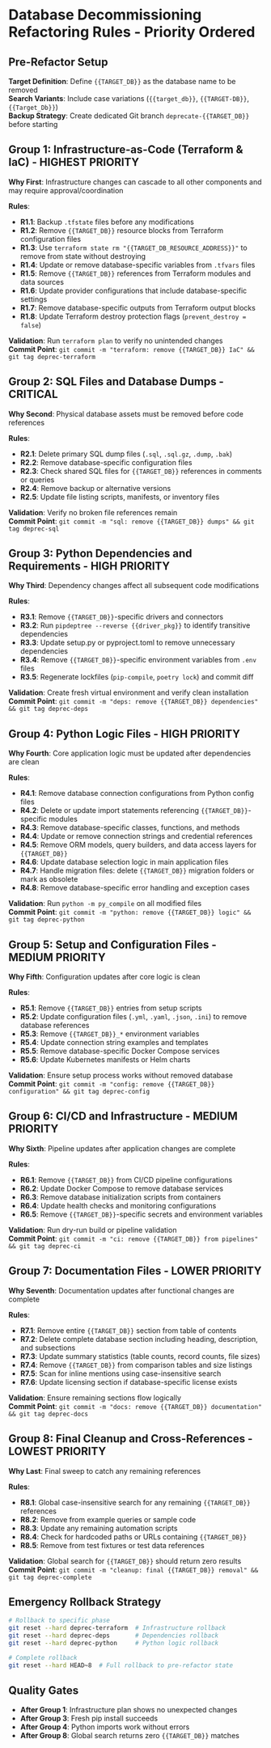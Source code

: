 # Database Decommissioning Refactoring Rules - Priority Ordered

## Pre-Refactor Setup

**Target Definition**: Define `{{TARGET_DB}}` as the database name to be removed  
**Search Variants**: Include case variations (`{{target_db}}`, `{{TARGET-DB}}`, `{{Target_Db}}`)  
**Backup Strategy**: Create dedicated Git branch `deprecate-{{TARGET_DB}}` before starting

## Group 1: Infrastructure-as-Code (Terraform & IaC) - **HIGHEST PRIORITY**

**Why First**: Infrastructure changes can cascade to all other components and may require approval/coordination

**Rules**:
- **R1.1**: Backup `.tfstate` files before any modifications
- **R1.2**: Remove `{{TARGET_DB}}` resource blocks from Terraform configuration files
- **R1.3**: Use `terraform state rm "{{TARGET_DB_RESOURCE_ADDRESS}}"` to remove from state without destroying
- **R1.4**: Update or remove database-specific variables from `.tfvars` files
- **R1.5**: Remove `{{TARGET_DB}}` references from Terraform modules and data sources
- **R1.6**: Update provider configurations that include database-specific settings
- **R1.7**: Remove database-specific outputs from Terraform output blocks
- **R1.8**: Update Terraform destroy protection flags (`prevent_destroy = false`)

**Validation**: Run `terraform plan` to verify no unintended changes  
**Commit Point**: `git commit -m "terraform: remove {{TARGET_DB}} IaC" && git tag deprec-terraform`

## Group 2: SQL Files and Database Dumps - **CRITICAL**

**Why Second**: Physical database assets must be removed before code references

**Rules**:
- **R2.1**: Delete primary SQL dump files (`.sql`, `.sql.gz`, `.dump`, `.bak`)
- **R2.2**: Remove database-specific configuration files
- **R2.3**: Check shared SQL files for `{{TARGET_DB}}` references in comments or queries
- **R2.4**: Remove backup or alternative versions
- **R2.5**: Update file listing scripts, manifests, or inventory files

**Validation**: Verify no broken file references remain  
**Commit Point**: `git commit -m "sql: remove {{TARGET_DB}} dumps" && git tag deprec-sql`

## Group 3: Python Dependencies and Requirements - **HIGH PRIORITY**

**Why Third**: Dependency changes affect all subsequent code modifications

**Rules**:
- **R3.1**: Remove `{{TARGET_DB}}`-specific drivers and connectors
- **R3.2**: Run `pipdeptree --reverse {{driver_pkg}}` to identify transitive dependencies
- **R3.3**: Update setup.py or pyproject.toml to remove unnecessary dependencies
- **R3.4**: Remove `{{TARGET_DB}}`-specific environment variables from `.env` files
- **R3.5**: Regenerate lockfiles (`pip-compile`, `poetry lock`) and commit diff

**Validation**: Create fresh virtual environment and verify clean installation  
**Commit Point**: `git commit -m "deps: remove {{TARGET_DB}} dependencies" && git tag deprec-deps`

## Group 4: Python Logic Files - **HIGH PRIORITY**

**Why Fourth**: Core application logic must be updated after dependencies are clean

**Rules**:
- **R4.1**: Remove database connection configurations from Python config files
- **R4.2**: Delete or update import statements referencing `{{TARGET_DB}}`-specific modules
- **R4.3**: Remove database-specific classes, functions, and methods
- **R4.4**: Update or remove connection strings and credential references
- **R4.5**: Remove ORM models, query builders, and data access layers for `{{TARGET_DB}}`
- **R4.6**: Update database selection logic in main application files
- **R4.7**: Handle migration files: delete `{{TARGET_DB}}` migration folders or mark as obsolete
- **R4.8**: Remove database-specific error handling and exception cases

**Validation**: Run `python -m py_compile` on all modified files  
**Commit Point**: `git commit -m "python: remove {{TARGET_DB}} logic" && git tag deprec-python`

## Group 5: Setup and Configuration Files - **MEDIUM PRIORITY**

**Why Fifth**: Configuration updates after core logic is clean

**Rules**:
- **R5.1**: Remove `{{TARGET_DB}}` entries from setup scripts
- **R5.2**: Update configuration files (`.yml`, `.yaml`, `.json`, `.ini`) to remove database references
- **R5.3**: Remove `{{TARGET_DB}}_*` environment variables
- **R5.4**: Update connection string examples and templates
- **R5.5**: Remove database-specific Docker Compose services
- **R5.6**: Update Kubernetes manifests or Helm charts

**Validation**: Ensure setup process works without removed database  
**Commit Point**: `git commit -m "config: remove {{TARGET_DB}} configuration" && git tag deprec-config`

## Group 6: CI/CD and Infrastructure - **MEDIUM PRIORITY**

**Why Sixth**: Pipeline updates after application changes are complete

**Rules**:
- **R6.1**: Remove `{{TARGET_DB}}` from CI/CD pipeline configurations
- **R6.2**: Update Docker Compose to remove database services
- **R6.3**: Remove database initialization scripts from containers
- **R6.4**: Update health checks and monitoring configurations
- **R6.5**: Remove `{{TARGET_DB}}`-specific secrets and environment variables

**Validation**: Run dry-run build or pipeline validation  
**Commit Point**: `git commit -m "ci: remove {{TARGET_DB}} from pipelines" && git tag deprec-ci`

## Group 7: Documentation Files - **LOWER PRIORITY**

**Why Seventh**: Documentation updates after functional changes are complete

**Rules**:
- **R7.1**: Remove entire `{{TARGET_DB}}` section from table of contents
- **R7.2**: Delete complete database section including heading, description, and subsections
- **R7.3**: Update summary statistics (table counts, record counts, file sizes)
- **R7.4**: Remove `{{TARGET_DB}}` from comparison tables and size listings
- **R7.5**: Scan for inline mentions using case-insensitive search
- **R7.6**: Update licensing section if database-specific license exists

**Validation**: Ensure remaining sections flow logically  
**Commit Point**: `git commit -m "docs: remove {{TARGET_DB}} documentation" && git tag deprec-docs`

## Group 8: Final Cleanup and Cross-References - **LOWEST PRIORITY**

**Why Last**: Final sweep to catch any remaining references

**Rules**:
- **R8.1**: Global case-insensitive search for any remaining `{{TARGET_DB}}` references
- **R8.2**: Remove from example queries or sample code
- **R8.3**: Update any remaining automation scripts
- **R8.4**: Check for hardcoded paths or URLs containing `{{TARGET_DB}}`
- **R8.5**: Remove from test fixtures or test data references

**Validation**: Global search for `{{TARGET_DB}}` should return zero results  
**Commit Point**: `git commit -m "cleanup: final {{TARGET_DB}} removal" && git tag deprec-complete`

## Emergency Rollback Strategy

```bash
# Rollback to specific phase
git reset --hard deprec-terraform  # Infrastructure rollback
git reset --hard deprec-deps       # Dependencies rollback
git reset --hard deprec-python     # Python logic rollback

# Complete rollback
git reset --hard HEAD~8  # Full rollback to pre-refactor state
```

## Quality Gates

- **After Group 1**: Infrastructure plan shows no unexpected changes
- **After Group 3**: Fresh pip install succeeds
- **After Group 4**: Python imports work without errors
- **After Group 8**: Global search returns zero `{{TARGET_DB}}` matches